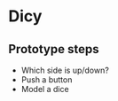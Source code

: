 Dicy
====


Prototype steps
---------------

- Which side is up/down?
- Push a button
- Model a dice